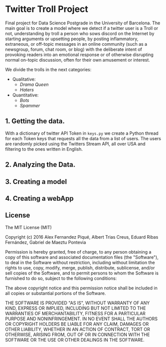 # Twitter Troll Project

Final project for Data Science Postgrade in the University of Barcelona. The main goal is to create a model where we detect if a twitter user is a Troll or not, understanding by troll a person who sows discord on the Internet by starting arguments or upsetting people, by posting inflammatory, extraneous, or off-topic messages in an online community (such as a newsgroup, forum, chat room, or blog) with the deliberate intent of provoking readers into an emotional response or of otherwise disrupting normal on-topic discussion, often for their own amusement or interest.

We divide the trolls in the next categories:

- Qualitative:
    - *Drama Queen*
    - *Haters*
- Quantitative:
    - *Bots*
    - *Spammer*
    
    

## 1. Getting the data.

With a dictionary of twitter API Token in `keys.py` we create a Python thread for each Token keys that requests all the data from a list of users.
The users are randomly picked using the Twitters Stream API, all over USA and filtering to the ones written in English.

## 2. Analyzing the Data.

## 3. Creating a model

## 4. Creating a webApp 


## License

The MIT License (MIT)

Copyright (c) 2016 Alex Fernandez Piqué, Albert Trias Creus, Eduard Ribas Fernández, Gabriel de Maeztu Pontevia

Permission is hereby granted, free of charge, to any person obtaining a copy of this software and associated documentation files (the "Software"), to deal in the Software without restriction, including without limitation the rights to use, copy, modify, merge, publish, distribute, sublicense, and/or sell copies of the Software, and to permit persons to whom the Software is furnished to do so, subject to the following conditions:

The above copyright notice and this permission notice shall be included in all copies or substantial portions of the Software.

THE SOFTWARE IS PROVIDED "AS IS", WITHOUT WARRANTY OF ANY KIND, EXPRESS OR IMPLIED, INCLUDING BUT NOT LIMITED TO THE WARRANTIES OF MERCHANTABILITY, FITNESS FOR A PARTICULAR PURPOSE AND NONINFRINGEMENT. IN NO EVENT SHALL THE AUTHORS OR COPYRIGHT HOLDERS BE LIABLE FOR ANY CLAIM, DAMAGES OR OTHER LIABILITY, WHETHER IN AN ACTION OF CONTRACT, TORT OR OTHERWISE, ARISING FROM, OUT OF OR IN CONNECTION WITH THE SOFTWARE OR THE USE OR OTHER DEALINGS IN THE SOFTWARE.